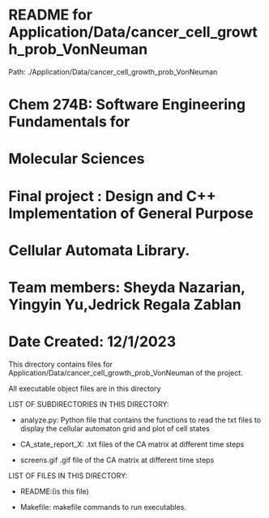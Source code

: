 # README for Application/Data/cancer_cell_growth_prob_VonNeuman
Path: ./Application/Data/cancer_cell_growth_prob_VonNeuman
# Chem 274B: Software Engineering Fundamentals for
#               Molecular Sciences
# Final project :  Design and C++ Implementation of General Purpose
#                 Cellular Automata Library. 
# Team members: Sheyda Nazarian, Yingyin Yu,Jedrick Regala Zablan 
# Date Created: 12/1/2023 
This directory contains files for Application/Data/cancer_cell_growth_prob_VonNeuman of the project.

All executable object files are in this directory 

LIST OF SUBDIRECTORIES IN THIS DIRECTORY:

- analyze.py: Python file that contains the functions to read the txt files to display the cellular automaton grid and plot of cell states

- CA_state_report_X: .txt files of the CA matrix at different time steps

- screens.gif .gif file of the CA matrix at different time steps

LIST OF FILES IN THIS DIRECTORY:

- README:(is this file) 

- Makefile: makefile commands to run executables.